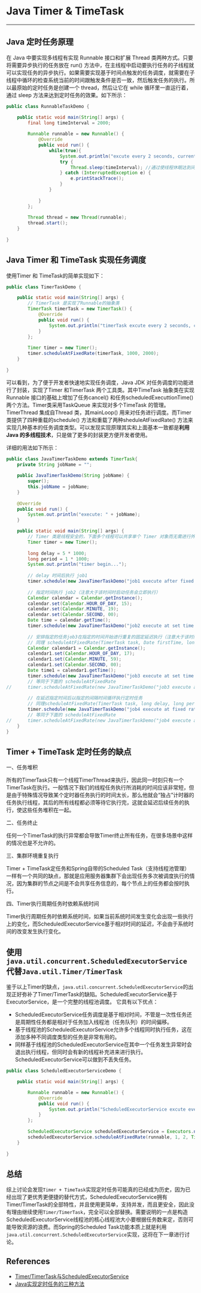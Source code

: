 # Java Timer & TimeTask
---

## Java 定时任务原理

在 Java 中要实现多线程有实现 Runnable 接口和扩展 Thread 类两种方式。只要将需要异步执行的任务放在 run() 方法中，在主线程中启动要执行任务的子线程就可以实现任务的异步执行。如果需要实现基于时间点触发的任务调度，就需要在子线程中循环的检查系统当前的时间跟触发条件是否一致，然后触发任务的执行。所以最原始的定时任务是创建一个 thread，然后让它在 while 循环里一直运行着，通过 sleep 方法来达到定时任务的效果。如下所示：

```java
public class RunnableTaskDemo {

	public static void main(String[] args) {
		final long timeInterval = 2000;  
		
		Runnable runnable = new Runnable() {
			@Override
			public void run() {
				while(true){
					System.out.println("excute every 2 seconds, current time: " + new Date());
					try {
						Thread.sleep(timeInterval); //通过使线程休眠达到间隔一定时间的目的
					} catch (InterruptedException e) {
						e.printStackTrace();
					}
				}
				
			}
		};
		
		Thread thread = new Thread(runnable);
		thread.start();
	}
	
}
```

## Java Timer 和 TimeTask 实现任务调度

使用Timer 和 TimeTask的简单实现如下：

```java
public class TimerTaskDemo {

	public static void main(String[] args) {
		// TimerTask 是实现了Runnable的抽象类
		TimerTask timerTask = new TimerTask() {
			@Override
			public void run() {
				System.out.println("timerTask excute every 2 seconds, current time: " + new Date());
			}
		};
		
		Timer timer = new Timer();
		timer.scheduleAtFixedRate(timerTask, 1000, 2000);
	}
	
}
```

可以看到，为了便于开发者快速地实现任务调度，Java JDK 对任务调度的功能进行了封装，实现了Timer 和TimerTask 两个工具类。其中TimeTask 抽象类在实现Runnable 接口的基础上增加了任务cancel() 和任务scheduledExecuttionTime() 两个方法。Timer类采用TaskQueue 来实现对多个TimeTask 的管理。TimerThread 集成自Thread 类，其mainLoop() 用来对任务进行调度。而Timer 类提供了四种重载的schedule() 方法和重载了两种sheduleAtFixedRate() 方法来实现几种基本的任务调度类型。可以发现实现原理其实和上面基本一致都是**利用Java 的多线程技术**，只是做了更多的封装更方便开发者使用。

详细的用法如下所示：

```java
public class JavaTimerTaskDemo extends TimerTask{
	private String jobName = "";
	
	public JavaTimerTaskDemo(String jobName) { 
		super(); 
		this.jobName = jobName; 
	} 
	
	@Override
	public void run() {
		System.out.println("execute: " + jobName);
	}

	public static void main(String[] args) {
		// Timer 类是线程安全的，下面多个线程可以共享单个 Timer 对象而无需进行外部同步
		Timer timer = new Timer();
		
		long delay = 5 * 1000;
		long period = 1 * 1000;
		System.out.println("timer begin...");
		
		// delay 时间后执行 job1
		timer.schedule(new JavaTimerTaskDemo("job1 execute after fixed delay."), delay);
		
		// 指定时间执行 job2（注意大于该时间时启动任务会立即执行）
		Calendar calendar = Calendar.getInstance();
        calendar.set(Calendar.HOUR_OF_DAY, 15);
        calendar.set(Calendar.MINUTE, 19);
        calendar.set(Calendar.SECOND, 00);
        Date time = calendar.getTime();
		timer.schedule(new JavaTimerTaskDemo("job2 execute at set time."), time);
		
		// 安排指定的任务job3在指定的时间开始进行重复的固定延迟执行（注意大于该时间时启动任务会立即执行）
		// 同理 scheduleAtFixedRate(TimerTask task, Date firstTime, long period)
		Calendar calendar1 = Calendar.getInstance();
		calendar1.set(Calendar.HOUR_OF_DAY, 17);
		calendar1.set(Calendar.MINUTE, 59);
		calendar1.set(Calendar.SECOND, 00);
        Date time1 = calendar1.getTime();
        timer.schedule(new JavaTimerTaskDemo("job3 execute at set time."), time1, period); 
        // 等同于下面的 scheduleAtFixedRate
//		timer.scheduleAtFixedRate(new JavaTimerTaskDemo("job3 execute at set time."), time1, period);
		
		// 在延迟指定时间后以指定的间隔时间循环执行定时任务
        // 同理scheduleAtFixedRate(TimerTask task, long delay, long period)
		timer.schedule(new JavaTimerTaskDemo("job4 execute at fixed rate after fixed delay."), delay, period);
		// 等同于下面的 scheduleAtFixedRate
//		timer.scheduleAtFixedRate(new JavaTimerTaskDemo("job4 execute at fixed rate after fixed delay."), delay, period);
	}
}
```

## Timer + TimeTask 定时任务的缺点

一、任务堆积

所有的TimerTask只有一个线程TimerThread来执行，因此同一时刻只有一个TimerTask在执行。一般情况下我们的线程任务执行所消耗的时间应该非常短，但是由于特殊情况导致某个定时器任务执行的时间太长，那么他就会“独占”计时器的任务执行线程，其后的所有线程都必须等待它执行完，这就会延迟后续任务的执行，使这些任务堆积在一起。

二、任务终止

任何一个TimerTask的执行异常都会导致Timer终止所有任务，在很多场景中这样的情况也是不允许的。

三、集群环境重复执行

Timer + TimeTask定任务和Spring自带的Scheduled Task（支持线程池管理）一样有一个共同的缺点，那就是应用服务器集群下会出现任务多次被调度执行的情况，因为集群的节点之间是不会共享任务信息的，每个节点上的任务都会按时执行。

四、Timer执行周期任务时依赖系统时间

Timer执行周期任务时依赖系统时间，如果当前系统时间发生变化会出现一些执行上的变化，而ScheduledExecutorService基于相对时间的延迟，不会由于系统时间的改变发生执行变化。

## 使用`java.util.concurrent.ScheduledExecutorService`代替`Java.util.Timer/TimerTask`

鉴于以上Timer的缺点，`java.util.concurrent.ScheduledExecutorService`的出现正好弥补了Timer/TimerTask的缺陷。ScheduledExecutorService基于ExecutorService，是一个完整的线程池调度。
它具有以下优点：

- ScheduledExecutorService任务调度是基于相对时间，不管是一次性任务还是周期性任务都是相对于任务加入线程池（任务队列）的时间偏移。
- 基于线程池的ScheduledExecutorService允许多个线程同时执行任务，这在添加多种不同调度类型的任务是非常有用的。
- 同样基于线程池的ScheduledExecutorService在其中一个任务发生异常时会退出执行线程，但同时会有新的线程补充进来进行执行。ScheduledExecutorService可以做到不丢失任务。

```java
public class ScheduledExecutorServiceDemo {

	public static void main(String[] args) {

		Runnable runnable = new Runnable() {
			@Override
			public void run() {
				System.out.println("ScheduledExecutorService excute every 2 seconds, current time: " + new Date());
			}
		};
		
		ScheduledExecutorService scheduledExecutorService = Executors.newSingleThreadScheduledExecutor();
		scheduledExecutorService.scheduleAtFixedRate(runnable, 1, 2, TimeUnit.SECONDS);
	}
	
}
```


## 总结

综上讨论会发现`Timer + TimeTask`实现定时任务可能真的已经成为历史，因为已经出现了更优秀更便捷的替代方式，ScheduledExecutorService拥有Timer/TimerTask的全部特性，并且使用更简单，支持并发，而且更安全，因此没有理由继续使用`Timer/TimerTask`，完全可以全部替换。需要说明的一点是构造ScheduledExecutorService线程池的核心线程池大小要根据任务数来定，否则可能导致资源的浪费。而Spring的Scheduled Task功能本质上就是利用`java.util.concurrent.ScheduledExecutorService`实现，这将在下一章进行讨论。

## References

- [Timer/TimerTask与ScheduledExecutorService](http://blog.csdn.net/qq_32786873/article/details/53024056)
- [Java实现定时任务的三种方法](http://blog.csdn.net/haorengoodman/article/details/23281343/)